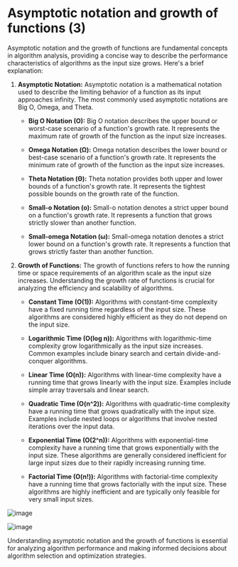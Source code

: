 # Asymptotic notation and growth of functions (3)

Asymptotic notation and the growth of functions are fundamental concepts in algorithm analysis, providing a concise way to describe the performance characteristics of algorithms as the input size grows. Here's a brief explanation:

1. **Asymptotic Notation:**
   Asymptotic notation is a mathematical notation used to describe the limiting behavior of a function as its input approaches infinity. The most commonly used asymptotic notations are Big O, Omega, and Theta.

   - **Big O Notation (O):** Big O notation describes the upper bound or worst-case scenario of a function's growth rate. It represents the maximum rate of growth of the function as the input size increases.

   - **Omega Notation (Ω):** Omega notation describes the lower bound or best-case scenario of a function's growth rate. It represents the minimum rate of growth of the function as the input size increases.

   - **Theta Notation (Θ):** Theta notation provides both upper and lower bounds of a function's growth rate. It represents the tightest possible bounds on the growth rate of the function.
     
   - **Small-o Notation (o):** Small-o notation denotes a strict upper bound on a function's growth rate. It represents a function that grows strictly slower than another function.

   - **Small-omega Notation (ω):** Small-omega notation denotes a strict lower bound on a function's growth rate. It represents a function that grows strictly faster than another function.


2. **Growth of Functions:**
   The growth of functions refers to how the running time or space requirements of an algorithm scale as the input size increases. Understanding the growth rate of functions is crucial for analyzing the efficiency and scalability of algorithms.

   - **Constant Time (O(1)):** Algorithms with constant-time complexity have a fixed running time regardless of the input size. These algorithms are considered highly efficient as they do not depend on the input size.

   - **Logarithmic Time (O(log n)):** Algorithms with logarithmic-time complexity grow logarithmically as the input size increases. Common examples include binary search and certain divide-and-conquer algorithms.

   - **Linear Time (O(n)):** Algorithms with linear-time complexity have a running time that grows linearly with the input size. Examples include simple array traversals and linear search.

   - **Quadratic Time (O(n^2)):** Algorithms with quadratic-time complexity have a running time that grows quadratically with the input size. Examples include nested loops or algorithms that involve nested iterations over the input data.

   - **Exponential Time (O(2^n)):** Algorithms with exponential-time complexity have a running time that grows exponentially with the input size. These algorithms are generally considered inefficient for large input sizes due to their rapidly increasing running time.

   - **Factorial Time (O(n!)):** Algorithms with factorial-time complexity have a running time that grows factorially with the input size. These algorithms are highly inefficient and are typically only feasible for very small input sizes.

![image](https://github.com/alielbekov/class-notes-445/assets/83210137/1b32b2b0-8271-4f86-bf96-e812b01288b0)

![image](https://github.com/alielbekov/class-notes-445/assets/83210137/e904b491-c758-4609-8409-adeb6dc5f4e1)


Understanding asymptotic notation and the growth of functions is essential for analyzing algorithm performance and making informed decisions about algorithm selection and optimization strategies.


